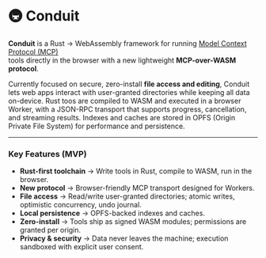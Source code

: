# 🚇 Conduit

**Conduit** is a Rust → WebAssembly framework for running [Model Context Protocol (MCP)](https://modelcontextprotocol.io)  
tools directly in the browser with a new lightweight **MCP-over-WASM protocol**.

Currently focused on secure, zero-install **file access and editing**, Conduit lets web apps interact with user-granted directories while keeping all data on-device. Rust toos are compiled to WASM and executed in a browser Worker, with a JSON-RPC transport that supports progress, cancellation, and streaming results. Indexes and caches are stored in OPFS (Origin Private File System) for performance and persistence.

---

### Key Features (MVP)
- **Rust-first toolchain** → Write tools in Rust, compile to WASM, run in the browser.
- **New protocol** → Browser-friendly MCP transport designed for Workers.
- **File access** → Read/write user-granted directories; atomic writes, optimistic concurrency, undo journal.
- **Local persistence** → OPFS-backed indexes and caches.
- **Zero-install** → Tools ship as signed WASM modules; permissions are granted per origin.
- **Privacy & security** → Data never leaves the machine; execution sandboxed with explicit user consent.